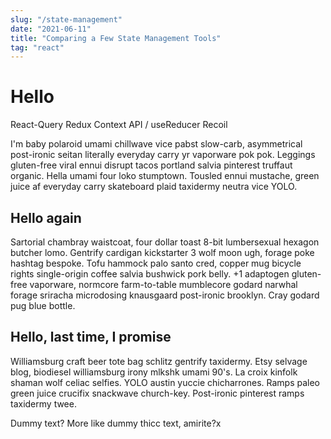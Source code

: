 ```yaml
---
slug: "/state-management"
date: "2021-06-11"
title: "Comparing a Few State Management Tools"
tag: "react"
---
```

# Hello

React-Query
Redux
Context API / useReducer
Recoil

I'm baby polaroid umami chillwave vice pabst slow-carb, asymmetrical post-ironic seitan literally everyday carry yr vaporware pok pok. Leggings gluten-free viral ennui disrupt tacos portland salvia pinterest truffaut organic. Hella umami four loko stumptown. Tousled ennui mustache, green juice af everyday carry skateboard plaid taxidermy neutra vice YOLO.

## Hello again

Sartorial chambray waistcoat, four dollar toast 8-bit lumbersexual hexagon butcher lomo. Gentrify cardigan kickstarter 3 wolf moon ugh, forage poke hashtag bespoke. Tofu hammock palo santo cred, copper mug bicycle rights single-origin coffee salvia bushwick pork belly. +1 adaptogen gluten-free vaporware, normcore farm-to-table mumblecore godard narwhal forage sriracha microdosing knausgaard post-ironic brooklyn. Cray godard pug blue bottle.

## Hello, last time, I promise

Williamsburg craft beer tote bag schlitz gentrify taxidermy. Etsy selvage blog, biodiesel williamsburg irony mlkshk umami 90's. La croix kinfolk shaman wolf celiac selfies. YOLO austin yuccie chicharrones. Ramps paleo green juice crucifix snackwave church-key. Post-ironic pinterest ramps taxidermy twee.

Dummy text? More like dummy thicc text, amirite?x